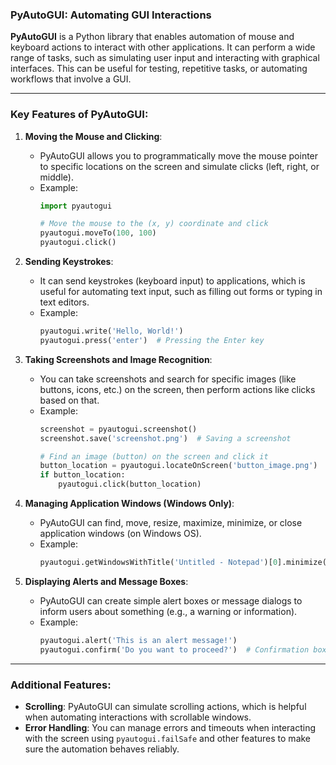 ### PyAutoGUI: Automating GUI Interactions

**PyAutoGUI** is a Python library that enables automation of mouse and keyboard actions to interact with other applications. It can perform a wide range of tasks, such as simulating user input and interacting with graphical interfaces. This can be useful for testing, repetitive tasks, or automating workflows that involve a GUI.

---

### Key Features of PyAutoGUI:

1. **Moving the Mouse and Clicking**:
   - PyAutoGUI allows you to programmatically move the mouse pointer to specific locations on the screen and simulate clicks (left, right, or middle).
   - Example:
     ```python
     import pyautogui
     
     # Move the mouse to the (x, y) coordinate and click
     pyautogui.moveTo(100, 100)
     pyautogui.click()
     ```

2. **Sending Keystrokes**:
   - It can send keystrokes (keyboard input) to applications, which is useful for automating text input, such as filling out forms or typing in text editors.
   - Example:
     ```python
     pyautogui.write('Hello, World!')
     pyautogui.press('enter')  # Pressing the Enter key
     ```

3. **Taking Screenshots and Image Recognition**:
   - You can take screenshots and search for specific images (like buttons, icons, etc.) on the screen, then perform actions like clicks based on that.
   - Example:
     ```python
     screenshot = pyautogui.screenshot()
     screenshot.save('screenshot.png')  # Saving a screenshot
     
     # Find an image (button) on the screen and click it
     button_location = pyautogui.locateOnScreen('button_image.png')
     if button_location:
         pyautogui.click(button_location)
     ```

4. **Managing Application Windows (Windows Only)**:
   - PyAutoGUI can find, move, resize, maximize, minimize, or close application windows (on Windows OS).
   - Example:
     ```python
     pyautogui.getWindowsWithTitle('Untitled - Notepad')[0].minimize()  # Minimize Notepad
     ```

5. **Displaying Alerts and Message Boxes**:
   - PyAutoGUI can create simple alert boxes or message dialogs to inform users about something (e.g., a warning or information).
   - Example:
     ```python
     pyautogui.alert('This is an alert message!')
     pyautogui.confirm('Do you want to proceed?')  # Confirmation box with Yes/No
     ```

---

### Additional Features:
- **Scrolling**: PyAutoGUI can simulate scrolling actions, which is helpful when automating interactions with scrollable windows.
- **Error Handling**: You can manage errors and timeouts when interacting with the screen using `pyautogui.failSafe` and other features to make sure the automation behaves reliably.
